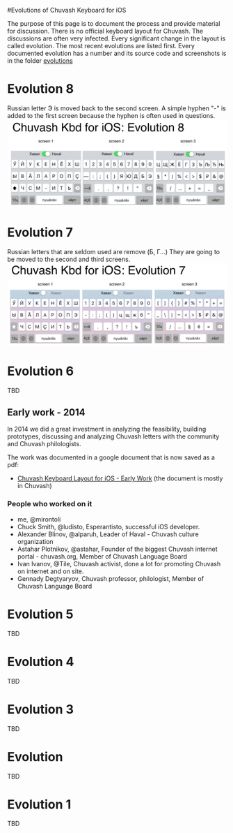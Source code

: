 #Evolutions of Chuvash Keyboard for iOS

The purpose of this page is to document the process and provide material for discussion. There is no official keyboard layout for Chuvash. The discussions are often very infected. Every significant change in the layout is called evolution. The most recent evolutions are listed first. Every documented evolution has a number and its source code and screenshots is in the folder [evolutions](evolutions)

# Evolution 8
Russian letter Э is moved back to the second screen. A simple hyphen "-" is added to the first screen because the hyphen is often used in questions. 
![Evolution 8](cv-kbd-ios-evolution-08.png?raw=true)

# Evolution 7
Russian letters that are seldom used are remove (Б, Г...) They are going to be moved to the second and third screens.
![Evolution 7](cv-kbd-ios-evolution-07.png?raw=true)

# Evolution 6

TBD

## Early work - 2014

In 2014 we did a great investment in analyzing the feasibility, building prototypes, discussing and analyzing Chuvash letters with the community and Chuvash philologists. 

The work was documented in a google document that is now saved as a pdf:

- [Chuvash Keyboard Layout for iOS - Early Work](cv-kbd-ios-evolutions-early-collab.pdf) (the document is mostly in Chuvash)

### People who worked on it
- me, @mirontoli
- Chuck Smith, @ludisto, Esperantisto, successful iOS developer. 
- Alexander Blinov, @alparuh, Leader of Haval - Chuvash culture organization
- Astahar Plotnikov, @astahar, Founder of the biggest Chuvash internet portal - chuvash.org, Member of Chuvash Language Board
- Ivan Ivanov, @Tile, Chuvash activist, done a lot for promoting Chuvash on internet and on site.
- Gennady Degtyaryov, Chuvash professor, philologist, Member of Chuvash Language Board

# Evolution 5

TBD

# Evolution 4

TBD

# Evolution 3

TBD

# Evolution 

TBD

# Evolution 1

TBD
